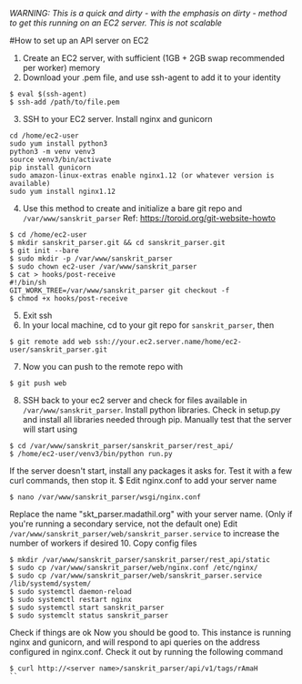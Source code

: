 *WARNING: This is a quick and dirty - with the emphasis on dirty - method to get
this running on an EC2 server. This is not scalable*

#How to set up an API server on EC2

1. Create an EC2 server, with sufficient (1GB + 2GB swap recommended per worker) memory
2. Download your .pem file, and use ssh-agent to add it to your identity
```
$ eval $(ssh-agent)
$ ssh-add /path/to/file.pem
```
3. SSH to your EC2 server. Install nginx and gunicorn
```
cd /home/ec2-user
sudo yum install python3
python3 -m venv venv3
source venv3/bin/activate
pip install gunicorn
sudo amazon-linux-extras enable nginx1.12 (or whatever version is available)
sudo yum install nginx1.12
```
4. Use this method to create and initialize a bare git repo and `/var/www/sanskrit_parser`
Ref: https://toroid.org/git-website-howto
```
$ cd /home/ec2-user
$ mkdir sanskrit_parser.git && cd sanskrit_parser.git
$ git init --bare
$ sudo mkdir -p /var/www/sanskrit_parser
$ sudo chown ec2-user /var/www/sanskrit_parser
$ cat > hooks/post-receive
#!/bin/sh
GIT_WORK_TREE=/var/www/sanskrit_parser git checkout -f
$ chmod +x hooks/post-receive
```
5. Exit ssh
6. In your local machine, cd to your git repo for `sanskrit_parser`, then
```
$ git remote add web ssh://your.ec2.server.name/home/ec2-user/sanskrit_parser.git
```
7. Now you can push to the remote repo with
```
$ git push web
```
8. SSH back to your ec2 server and check for files available in `/var/www/sanskrit_parser`. Install python libraries. Check in setup.py and install all libraries needed through pip. Manually test that the server will start using
```
$ cd /var/www/sanskrit_parser/sanskrit_parser/rest_api/
$ /home/ec2-user/venv3/bin/python run.py
```
If the server doesn't start, install any packages it asks for. Test it with a few curl commands, then stop it.
$ Edit nginx.conf to add your server name
```
$ nano /var/www/sanskrit_parser/wsgi/nginx.conf
```
Replace the name "skt_parser.madathil.org" with your server name. (Only if you're
running a secondary service, not the default one)
Edit `/var/www/sanskrit_parser/web/sanskrit_parser.service` to increase the
number of workers if desired
10. Copy config files
```
$ mkdir /var/www/sanskrit_parser/sanskrit_parser/rest_api/static
$ sudo cp /var/www/sanskrit_parser/web/nginx.conf /etc/nginx/
$ sudo cp /var/www/sanskrit_parser/web/sanskrit_parser.service /lib/systemd/system/
$ sudo systemctl daemon-reload
$ sudo systemctl restart nginx
$ sudo systemctl start sanskrit_parser
$ sudo systemclt status sanskrit_parser
```
Check if things are ok
Now you should be good to. This instance is running nginx and gunicorn, and will
respond to api queries on the address configured in nginx.conf.
Check it out by running the following command
```
$ curl http://<server name>/sanskrit_parser/api/v1/tags/rAmaH
``
